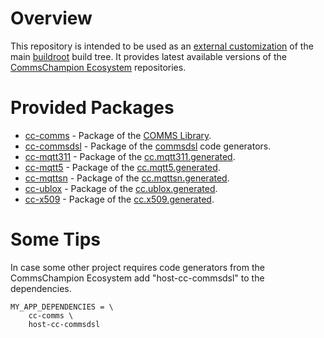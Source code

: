 # Overview
This repository is intended to be used as an
[external customization](https://buildroot.org/downloads/manual/manual.html#outside-br-custom) of the
main [buildroot](https://buildroot.org/) build tree.
It provides latest available versions of the
[CommsChampion Ecosystem](https://commschamp.github.io/) repositories.

# Provided Packages

- [cc-comms](package/cc-comms) - Package of the [COMMS Library](https://github.com/commschamp/comms).
- [cc-commsdsl](package/cc-commsdsl) - Package of the [commsdsl](https://github.com/commschamp/commscommsdsl) code generators.
- [cc-mqtt311](package/cc-mqtt311) - Package of the [cc.mqtt311.generated](https://github.com/commschamp/cc.mqtt311.generated).
- [cc-mqtt5](package/cc-mqtt5) - Package of the [cc.mqtt5.generated](https://github.com/commschamp/cc.mqtt5.generated).
- [cc-mqttsn](package/cc-mqttsn) - Package of the [cc.mqttsn.generated](https://github.com/commschamp/cc.mqttsn.generated).
- [cc-ublox](package/cc-ublox) - Package of the [cc.ublox.generated](https://github.com/commschamp/cc.ublox.generated).
- [cc-x509](package/cc-x509) - Package of the [cc.x509.generated](https://github.com/commschamp/cc.x509.generated).

# Some Tips
In case some other project requires code generators from the CommsChampion Ecosystem add "host-cc-commsdsl" to the dependencies.
```
MY_APP_DEPENDENCIES = \
    cc-comms \
    host-cc-commsdsl
```
